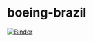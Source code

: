 # boeing-brazil

[![Binder](https://mybinder.org/badge.svg)](https://mybinder.org/v2/gh/eric-protzer/boeing-brazil/master)
